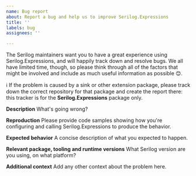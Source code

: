 ```yaml
---
name: Bug report
about: Report a bug and help us to improve Serilog.Expressions
title: ''
labels: bug
assignees: ''

---
```


The Serilog maintainers want you to have a great experience using Serilog.Expressions, and will happily track down and resolve bugs. We all have limited time, though, so please think through all of the factors that might be involved and include as much useful information as possible 😊.

ℹ If the problem is caused by a sink or other extension package, please track down the correct repository for that package and create the report there: this tracker is for the **Serilog.Expressions** package only.

**Description**
What's going wrong?

**Reproduction**
Please provide code samples showing how you're configuring and calling Serilog.Expressions to produce the behavior.

**Expected behavior**
A concise description of what you expected to happen.

**Relevant package, tooling and runtime versions**
What Serilog version are you using, on what platform?

**Additional context**
Add any other context about the problem here.
